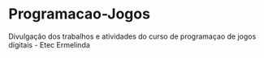 # Programacao-Jogos
Divulgaçâo dos trabalhos e atividades do curso de programaçao de jogos digitais - Etec Ermelinda
